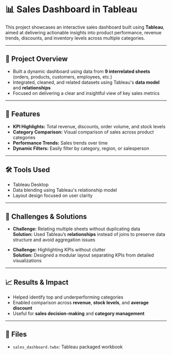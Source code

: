 # 📊 Sales Dashboard in Tableau

This project showcases an interactive sales dashboard built using **Tableau**, aimed at delivering actionable insights into product performance, revenue trends, discounts, and inventory levels across multiple categories.

---

## 📌 Project Overview

- Built a dynamic dashboard using data from **9 interrelated sheets** (orders, products, customers, employees, etc.)
- Integrated, cleaned, and related datasets using Tableau's **data model** and **relationships**
- Focused on delivering a clear and insightful view of key sales metrics

---

## 🧩 Features

- **KPI Highlights:** Total revenue, discounts, order volume, and stock levels
- **Category Comparison:** Visual comparison of sales across product categories
- **Performance Trends:** Sales trends over time
- **Dynamic Filters:** Easily filter by category, region, or salesperson

---

## 🛠️ Tools Used

- Tableau Desktop
- Data blending using Tableau's relationship model
- Layout design focused on user clarity

---

## 🧠 Challenges & Solutions

- **Challenge:** Relating multiple sheets without duplicating data  
  **Solution:** Used Tableau’s **relationships** instead of joins to preserve data structure and avoid aggregation issues

- **Challenge:** Highlighting KPIs without clutter  
  **Solution:** Designed a modular layout separating KPIs from detailed visualizations

---

## 📈 Results & Impact

- Helped identify top and underperforming categories
- Enabled comparison across **revenue**, **stock levels**, and **average discount**
- Useful for **sales decision-making** and **category management**

---

## 📁 Files

- `sales_dashboard.twbx`: Tableau packaged workbook
